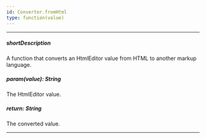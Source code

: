 ```yaml
---
id: Converter.fromHtml
type: function(value)
---
```

---
##### shortDescription
A function that converts an HtmlEditor value from HTML to another markup language.

##### param(value): String
The HtmlEditor value.

##### return: String
The converted value.

---
<!-- Description goes here -->